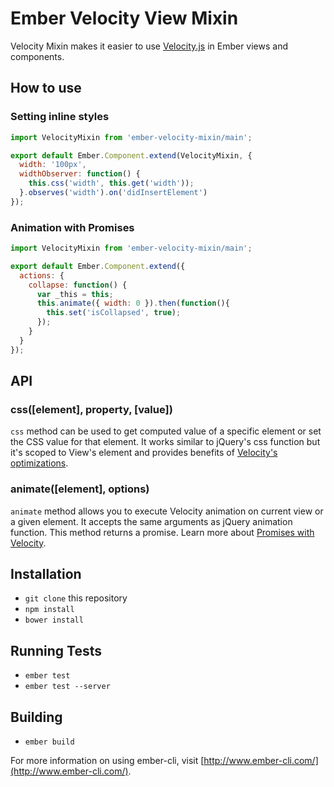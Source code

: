 # Ember Velocity View Mixin

Velocity Mixin makes it easier to use [Velocity.js](http://julian.com/research/velocity/) in Ember views and components.

## How to use

### Setting inline styles

```javascript
import VelocityMixin from 'ember-velocity-mixin/main';

export default Ember.Component.extend(VelocityMixin, {
  width: '100px',
  widthObserver: function() {
    this.css('width', this.get('width'));
  }.observes('width').on('didInsertElement')
});

```

### Animation with Promises

```javascript
import VelocityMixin from 'ember-velocity-mixin/main';

export default Ember.Component.extend({
  actions: {
    collapse: function() {
      var _this = this;
      this.animate({ width: 0 }).then(function(){
        this.set('isCollapsed', true);
      });
    }
  }
});
```

## API

### css([element], property, [value])

```css``` method can be used to get computed value of a specific element or set the CSS value for that element. It works
similar to jQuery's css function but it's scoped to View's element and provides benefits of [Velocity's optimizations](https://github.com/julianshapiro/velocity/blob/master/velocity.js#L1587).

### animate([element], options)

```animate``` method allows you to execute Velocity animation on current view or a given element. It accepts the same arguments as jQuery animation function. 
This method returns a promise. Learn more about [Promises with Velocity](http://julian.com/research/velocity/#promises). 

## Installation

* `git clone` this repository
* `npm install`
* `bower install`

## Running Tests

* `ember test`
* `ember test --server`

## Building

* `ember build`

For more information on using ember-cli, visit [http://www.ember-cli.com/](http://www.ember-cli.com/).
